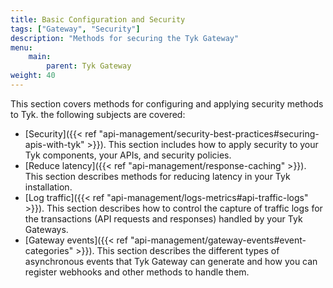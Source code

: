 ```yaml
---
title: Basic Configuration and Security
tags: ["Gateway", "Security"]
description: "Methods for securing the Tyk Gateway"
menu:
    main:
        parent: Tyk Gateway
weight: 40
---
```



This section covers methods for configuring and applying security methods to Tyk. the following subjects are covered:

- [Security]({{< ref "api-management/security-best-practices#securing-apis-with-tyk" >}}). This section includes how to apply security to your Tyk components, your APIs, and security policies.
- [Reduce latency]({{< ref "api-management/response-caching" >}}). This section describes methods for reducing latency in your Tyk installation.
- [Log traffic]({{< ref "api-management/logs-metrics#api-traffic-logs" >}}). This section describes how to control the capture of traffic logs for the transactions (API requests and responses) handled by your Tyk Gateways.
- [Gateway events]({{< ref "api-management/gateway-events#event-categories" >}}). This section describes the different types of asynchronous events that Tyk Gateway can generate and how you can register webhooks and other methods to handle them.